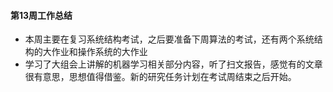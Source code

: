 #### 第13周工作总结
+ 本周主要在复习系统结构考试，之后要准备下周算法的考试，还有两个系统结构的大作业和操作系统的大作业
+ 学习了大组会上讲解的机器学习相关部分内容，听了扫文报告，感觉有的文章很有意思，思想值得借鉴。新的研究任务计划在考试周结束之后开始。
